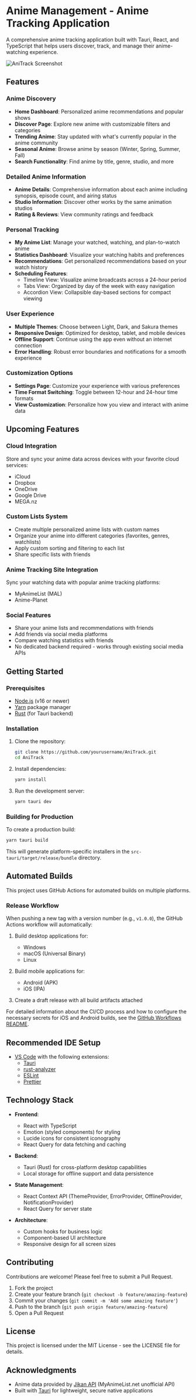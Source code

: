# Anime Management - Anime Tracking Application

A comprehensive anime tracking application built with Tauri, React, and TypeScript that helps users discover, track, and manage their anime-watching experience.

![AniTrack Screenshot](./screenshots/timeline-view.png)

## Features

### Anime Discovery

- **Home Dashboard**: Personalized anime recommendations and popular shows
- **Discover Page**: Explore new anime with customizable filters and categories
- **Trending Anime**: Stay updated with what's currently popular in the anime community
- **Seasonal Anime**: Browse anime by season (Winter, Spring, Summer, Fall)
- **Search Functionality**: Find anime by title, genre, studio, and more

### Detailed Anime Information

- **Anime Details**: Comprehensive information about each anime including synopsis, episode count, and airing status
- **Studio Information**: Discover other works by the same animation studios
- **Rating & Reviews**: View community ratings and feedback

### Personal Tracking

- **My Anime List**: Manage your watched, watching, and plan-to-watch anime
- **Statistics Dashboard**: Visualize your watching habits and preferences
- **Recommendations**: Get personalized recommendations based on your watch history
- **Scheduling Features**:
  - Timeline View: Visualize anime broadcasts across a 24-hour period
  - Tabs View: Organized by day of the week with easy navigation
  - Accordion View: Collapsible day-based sections for compact viewing

### User Experience

- **Multiple Themes**: Choose between Light, Dark, and Sakura themes
- **Responsive Design**: Optimized for desktop, tablet, and mobile devices
- **Offline Support**: Continue using the app even without an internet connection
- **Error Handling**: Robust error boundaries and notifications for a smooth experience

### Customization Options

- **Settings Page**: Customize your experience with various preferences
- **Time Format Switching**: Toggle between 12-hour and 24-hour time formats
- **View Customization**: Personalize how you view and interact with anime data

## Upcoming Features

### Cloud Integration

Store and sync your anime data across devices with your favorite cloud services:

- iCloud
- Dropbox
- OneDrive
- Google Drive
- MEGA.nz

### Custom Lists System

- Create multiple personalized anime lists with custom names
- Organize your anime into different categories (favorites, genres, watchlists)
- Apply custom sorting and filtering to each list
- Share specific lists with friends

### Anime Tracking Site Integration

Sync your watching data with popular anime tracking platforms:

- MyAnimeList (MAL)
- Anime-Planet

### Social Features

- Share your anime lists and recommendations with friends
- Add friends via social media platforms
- Compare watching statistics with friends
- No dedicated backend required - works through existing social media APIs

## Getting Started

### Prerequisites

- [Node.js](https://nodejs.org/) (v16 or newer)
- [Yarn](https://yarnpkg.com/) package manager
- [Rust](https://www.rust-lang.org/tools/install) (for Tauri backend)

### Installation

1. Clone the repository:

   ```bash
   git clone https://github.com/yourusername/AniTrack.git
   cd AniTrack
   ```

2. Install dependencies:

   ```bash
   yarn install
   ```

3. Run the development server:
   ```bash
   yarn tauri dev
   ```

### Building for Production

To create a production build:

```bash
yarn tauri build
```

This will generate platform-specific installers in the `src-tauri/target/release/bundle` directory.

## Automated Builds

This project uses GitHub Actions for automated builds on multiple platforms.

### Release Workflow

When pushing a new tag with a version number (e.g., `v1.0.0`), the GitHub Actions workflow will automatically:

1. Build desktop applications for:

   - Windows
   - macOS (Universal Binary)
   - Linux

2. Build mobile applications for:

   - Android (APK)
   - iOS (IPA)

3. Create a draft release with all build artifacts attached

For detailed information about the CI/CD process and how to configure the necessary secrets for iOS and Android builds, see the [GitHub Workflows README](.github/README.md).

## Recommended IDE Setup

- [VS Code](https://code.visualstudio.com/) with the following extensions:
  - [Tauri](https://marketplace.visualstudio.com/items?itemName=tauri-apps.tauri-vscode)
  - [rust-analyzer](https://marketplace.visualstudio.com/items?itemName=rust-lang.rust-analyzer)
  - [ESLint](https://marketplace.visualstudio.com/items?itemName=dbaeumer.vscode-eslint)
  - [Prettier](https://marketplace.visualstudio.com/items?itemName=esbenp.prettier-vscode)

## Technology Stack

- **Frontend**:

  - React with TypeScript
  - Emotion (styled components) for styling
  - Lucide icons for consistent iconography
  - React Query for data fetching and caching

- **Backend**:

  - Tauri (Rust) for cross-platform desktop capabilities
  - Local storage for offline support and data persistence

- **State Management**:

  - React Context API (ThemeProvider, ErrorProvider, OfflineProvider, NotificationProvider)
  - React Query for server state

- **Architecture**:
  - Custom hooks for business logic
  - Component-based UI architecture
  - Responsive design for all screen sizes

## Contributing

Contributions are welcome! Please feel free to submit a Pull Request.

1. Fork the project
2. Create your feature branch (`git checkout -b feature/amazing-feature`)
3. Commit your changes (`git commit -m 'Add some amazing feature'`)
4. Push to the branch (`git push origin feature/amazing-feature`)
5. Open a Pull Request

## License

This project is licensed under the MIT License - see the LICENSE file for details.

## Acknowledgments

- Anime data provided by [Jikan API](https://jikan.moe/) (MyAnimeList.net unofficial API)
- Built with [Tauri](https://tauri.app/) for lightweight, secure native applications
